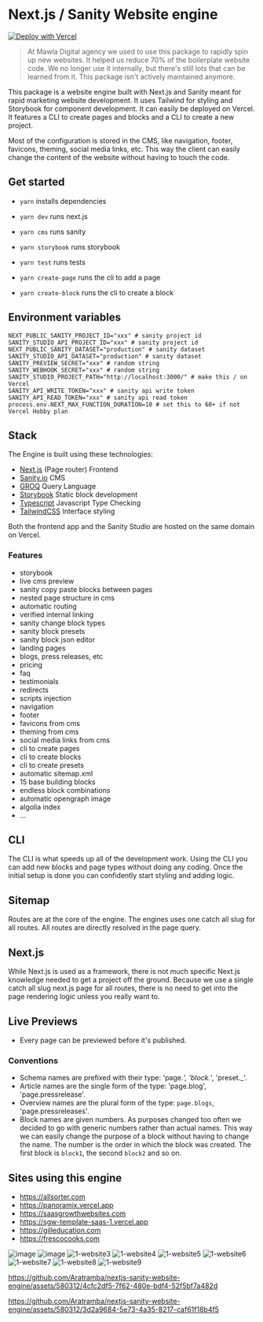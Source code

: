 # Next.js / Sanity Website engine

<!-- Deploy button -->

[![Deploy with Vercel](https://vercel.com/button)][vercel-deploy]

<!-- Variables -->

[vercel-deploy]: https://vercel.com/new/clone?repository-url=https%3A%2F%2Fgithub.com%2FAratramba%2Fnextjs-sanity-website-engine&project-name=https%3A%2F%2Fgithub.com%2FAratramba%2Fnextjs-marketing-website&repository-name=https%3A%2F%2Fgithub.com%2FAratramba%2Fnextjs-marketing-website&demo-title=Nextjs+marketing+website&demo-description=quickly+spin+up+a+marketing+website+with+blocks%2C+presets+and+various+page+types&demo-url=https%3A%2F%2Fnextjs-sanity-website-engine.vercel.app&demo-image=https%3A%2F%2Fcdn.sanity.io%2Fimages%2Fundefined%2Fundefined%2F44130bebbd7f097a2152100aca4882586ae295e0-1200x750.jpg&integration-ids=oac_hb2LITYajhRQ0i4QznmKH7gx&external-id=%3Btemplate%3Dnextjs-sanity-website-engine

> At Mawla Digital agency we used to use this package to rapidly spin up new websites. It helped us reduce 70% of the boilerplate website code. We no longer use it internally, but there's still lots that can be learned from it. This package isn't actively maintained anymore.

This package is a website engine built with Next.js and Sanity meant for rapid marketing website development. It uses Tailwind for styling and Storybook for component development. It can easily be deployed on Vercel. It features a CLI to create pages and blocks and a CLI to create a new project.

Most of the configuration is stored in the CMS, like navigation, footer, favicons, theming, social media links, etc. This way the client can easily change the content of the website without having to touch the code.

## Get started

- `yarn` installs dependencies
- `yarn dev` runs next.js
- `yarn cms` runs sanity
- `yarn storybook` runs storybook
- `yarn test` runs tests

- `yarn create-page` runs the cli to add a page
- `yarn create-block` runs the cli to create a block

## Environment variables

```
NEXT_PUBLIC_SANITY_PROJECT_ID="xxx" # sanity project id
SANITY_STUDIO_API_PROJECT_ID="xxx" # sanity project id
NEXT_PUBLIC_SANITY_DATASET="production" # sanity dataset
SANITY_STUDIO_API_DATASET="production" # sanity dataset
SANITY_PREVIEW_SECRET="xxx" # random string
SANITY_WEBHOOK_SECRET="xxx" # random string
SANITY_STUDIO_PROJECT_PATH="http://localhost:3000/" # make this / on Vercel
SANITY_API_WRITE_TOKEN="xxx" # sanity api write token
SANITY_API_READ_TOKEN="xxx" # sanity api read token
process.env.NEXT_MAX_FUNCTION_DURATION=10 # set this to 60+ if not Vercel Hobby plan
```

## Stack

The Engine is built using these technologies:

- [Next.js](https://nextjs.org/) (Page router) Frontend
- [Sanity.io](https://www.sanity.io/) CMS
- [GROQ](https://www.sanity.io/docs/overview-groq) Query Language
- [Storybook](https://storybook.js.org/) Static block development
- [Typescript](https://www.typescriptlang.org/) Javascript Type Checking
- [TailwindCSS](https://tailwindcss.com/) Interface styling

Both the frontend app and the Sanity Studio are hosted on the same domain on Vercel.

### Features

- storybook
- live cms preview
- sanity copy paste blocks between pages
- nested page structure in cms
- automatic routing
- verified internal linking
- sanity change block types
- sanity block presets
- sanity block json editor
- landing pages
- blogs, press releases, etc
- pricing
- faq
- testimonials
- redirects
- scripts injection
- navigation
- footer
- favicons from cms
- theming from cms
- social media links from cms
- cli to create pages
- cli to create blocks
- cli to create presets
- automatic sitemap.xml
- 15 base building blocks
- endless block combinations
- automatic opengraph image
- algolia index
- …

## CLI

The CLI is what speeds up all of the development work. Using the CLI you can add new blocks and page types without doing any coding. Once the initial setup is done you can confidently start styling and adding logic.

## Sitemap

Routes are at the core of the engine. The engines uses one catch all slug for all routes. All routes are directly resolved in the page query.

## Next.js

While Next.js is used as a framework, there is not much specific Next.js knowledge needed to get a project off the ground. Because we use a single catch all slug next.js page for all routes, there is no need to get into the page rendering logic unless you really want to.

## Live Previews

- Every page can be previewed before it's published.

### Conventions

- Schema names are prefixed with their type: 'page._', 'block._', 'preset.\_'.
- Article names are the single form of the type: 'page.blog', 'page.pressrelease'.
- Overview names are the plural form of the type: `page.blogs`, 'page.pressreleases'.
- Block names are given numbers. As purposes changed too often we decided to go with generic numbers rather than actual names. This way we can easily change the purpose of a block without having to change the name. The number is the order in which the block was created. The first block is `block1`, the second `block2` and so on.

## Sites using this engine

- https://allsorter.com
- https://panoramix.vercel.app
- https://saasgrowthwebsites.com
- https://sgw-template-saas-1.vercel.app
- https://gilleducation.com
- https://frescocooks.com

![image](https://github.com/Aratramba/nextjs-sanity-website-engine/assets/580312/a9e88eb9-3301-404c-9432-c385b76261c5)
![image](https://github.com/Aratramba/nextjs-sanity-website-engine/assets/580312/53be7c93-1a8e-4919-9fef-dc1e5edbaf1e)
![1-website3](https://github.com/Aratramba/nextjs-sanity-website-engine/assets/580312/e2c15b5d-4120-4cc5-a138-f57778820600)
![1-website4](https://github.com/Aratramba/nextjs-sanity-website-engine/assets/580312/b272161b-60de-4d14-9ca3-730c830f3771)
![1-website5](https://github.com/Aratramba/nextjs-sanity-website-engine/assets/580312/4755e553-16a4-4e4f-8a86-3e81f339029f)
![1-website6](https://github.com/Aratramba/nextjs-sanity-website-engine/assets/580312/f765dbf1-fed9-4fad-91e9-f4f559ef304f)
![1-website7](https://github.com/Aratramba/nextjs-sanity-website-engine/assets/580312/b9663034-480d-4a1d-a421-4999c32160eb)
![1-website8](https://github.com/Aratramba/nextjs-sanity-website-engine/assets/580312/ac8b2197-e968-4d3b-aad2-d045d52a3435)
![1-website9](https://github.com/Aratramba/nextjs-sanity-website-engine/assets/580312/1c124d67-7df5-483c-8544-d1da76810afa)

https://github.com/Aratramba/nextjs-sanity-website-engine/assets/580312/4cfc2df5-7f62-480e-bdf4-52f5bf7a482d

https://github.com/Aratramba/nextjs-sanity-website-engine/assets/580312/3d2a9684-5e73-4a35-8217-caf61f18b4f5
